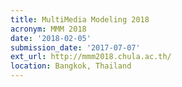 ```yaml
---
title: MultiMedia Modeling 2018
acronym: MMM 2018
date: '2018-02-05'
submission_date: '2017-07-07'
ext_url: http://mmm2018.chula.ac.th/
location: Bangkok, Thailand
---
```

